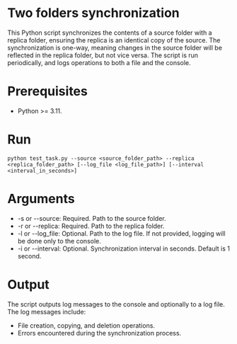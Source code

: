 # Two folders synchronization
This Python script synchronizes the contents of a source folder with a replica folder, ensuring the replica is an identical copy of the source. The synchronization is one-way, meaning changes in the source folder will be reflected in the replica folder, but not vice versa. The script is run periodically, and logs operations to both a file and the console.


# Prerequisites
- Python >= 3.11.


# Run
`python test_task.py --source <source_folder_path> --replica <replica_folder_path> [--log_file <log_file_path>] [--interval <interval_in_seconds>]`


# Arguments
- -s or --source: Required. Path to the source folder.
- -r or --replica: Required. Path to the replica folder.
- -l or --log_file: Optional. Path to the log file. If not provided, logging will be done only to the console.
- -i or --interval: Optional. Synchronization interval in seconds. Default is 1 second.


# Output
The script outputs log messages to the console and optionally to a log file. The log messages include:
- File creation, copying, and deletion operations.
- Errors encountered during the synchronization process.